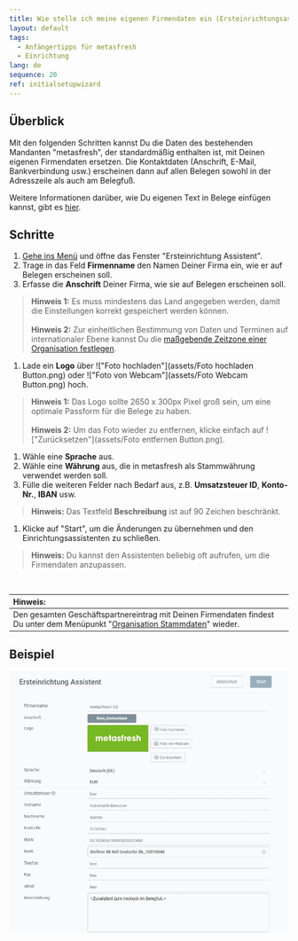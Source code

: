 ```yaml
---
title: Wie stelle ich meine eigenen Firmendaten ein (Ersteinrichtungsassistent)?
layout: default
tags:
  - Anfängertipps für metasfresh
  - Einrichtung
lang: de
sequence: 20
ref: initialsetupwizard
---
```


## Überblick
Mit den folgenden Schritten kannst Du die Daten des bestehenden Mandanten "metasfresh", der standardmäßig enthalten ist, mit Deinen eigenen Firmendaten ersetzen. Die Kontaktdaten (Anschrift, E-Mail, Bankverbindung usw.) erscheinen dann auf allen Belegen sowohl in der Adresszeile als auch am Belegfuß.

Weitere Informationen darüber, wie Du eigenen Text in Belege einfügen kannst, gibt es [hier](Text_auf_Belege_drucken-allgemein).

## Schritte
1. [Gehe ins Menü](Menu) und öffne das Fenster "Ersteinrichtung Assistent".
1. Trage in das Feld **Firmenname** den Namen Deiner Firma ein, wie er auf Belegen erscheinen soll.
1. Erfasse die **Anschrift** Deiner Firma, wie sie auf Belegen erscheinen soll.
 >**Hinweis 1:** Es muss mindestens das Land angegeben werden, damit die Einstellungen korrekt gespeichert werden können.<br><br>
 >**Hinweis 2:** Zur einheitlichen Bestimmung von Daten und Terminen auf internationaler Ebene kannst Du die [maßgebende Zeitzone einer Organisation festlegen](Org_Zeitzone_einstellen).

1. Lade ein **Logo** über !["Foto hochladen"](assets/Foto hochladen Button.png) oder !["Foto von Webcam"](assets/Foto Webcam Button.png) hoch.
 >**Hinweis 1:** Das Logo sollte 2650 x 300px Pixel groß sein, um eine optimale Passform für die Belege zu haben.<br><br>
 >**Hinweis 2:** Um das Foto wieder zu entfernen, klicke einfach auf !["Zurücksetzen"](assets/Foto entfernen Button.png).

1. Wähle eine **Sprache** aus.
1. Wähle eine **Währung** aus, die in metasfresh als Stammwährung verwendet werden soll.
1. Fülle die weiteren Felder nach Bedarf aus, z.B. **Umsatzsteuer ID**, **Konto-Nr.**, **IBAN** usw.
 >**Hinweis:** Das Textfeld **Beschreibung** ist auf 90 Zeichen beschränkt.

1. Klicke auf "Start", um die Änderungen zu übernehmen und den Einrichtungsassistenten zu schließen.
 >**Hinweis:** Du kannst den Assistenten beliebig oft aufrufen, um die Firmendaten anzupassen.

<br>

| **Hinweis:** |
| :--- |
| Den gesamten Geschäftspartnereintrag mit Deinen Firmendaten findest Du unter dem Menüpunkt "[Organisation Stammdaten](Menu)" wieder. |

## Beispiel
![](assets/Ersteinrichtungsassistent.png)
